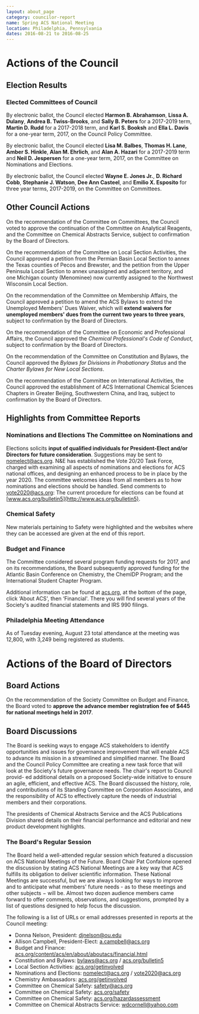 ```yaml
---
layout: about_page
category: councilor-report
name: Spring ACS National Meeting
location: Philadelphia, Pennsylvania
dates: 2016-08-21 to 2016-08-25
---
```


# Actions of the Council

## Election Results

### Elected Committees of Council

By electronic ballot, the Council elected **Harmon B. Abrahamson**,
**Lissa A. Dulany**, **Andrea B. Twiss-Brooks**, and **Sally
B. Peters** for a 2017-2019 term, **Martin D. Rudd** for a 2017-2018
term, and **Karl S. Booksh** and **Ella L. Davis** for a one-year
term, 2017, on the Council Policy Committee.

By electronic ballot, the Council elected **Lisa M. Balbes**, **Thomas
H. Lane**, **Amber S.  Hinkle**, **Alan M. Ehrlich**, and **Alan
A. Hazari** for a 2017-2019 term and **Neil D. Jespersen** for a
one-year term, 2017, on the Committee on Nominations and Elections.

By electronic ballot, the Council elected **Wayne E. Jones Jr.**,
**D. Richard Cobb**, **Stephanie J. Watson**, **Dee Ann Casteel**, and
**Emilio X. Esposito** for three year terms, 2017-2019, on the
Committee on Committees.

## Other Council Actions

On the recommendation of the Committee on Committees, the Council voted to
approve the continuation of the Committee on Analytical Reagents, and the
Committee on Chemical Abstracts Service, subject to confirmation by the Board
of Directors.

On the recommendation of the Committee on Local Section Activities,
the Council approved a petition from the Permian Basin Local Section
to annex the Texas counties of Pecos and Brewster, and the petition
from the Upper Peninsula Local Section to annex unassigned and
adjacent territory, and one Michigan county (Menominee) now currently
assigned to the Northwest Wisconsin Local Section.

On the recommendation of the Committee on Membership Affairs, the
Council approved a petition to amend the ACS Bylaws to extend the
Unemployed Members' Dues Waiver, which will **extend waivers for
unemployed members' dues from the current two years to three years**,
subject to confirmation by the Board of Directors.

On the recommendation of the Committee on Economic and Professional
Affairs, the Council approved the *Chemical Professional's Code of
Conduct*, subject to confirmation by the Board of Directors.

On the recommendation of the Committee on Constitution and Bylaws, the
Council approved the *Bylaws for Divisions in Probationary Status* and
the *Charter Bylaws for New Local Sections*.

On the recommendation of the Committee on International Activities,
the Council approved the establishment of ACS International Chemical
Sciences Chapters in Greater Beijing, Southwestern China, and Iraq,
subject to confirmation by the Board of Directors.

## Highlights from Committee Reports

### Nominations and Elections The Committee on Nominations and
Elections solicits **input of qualified individuals for
President-Elect and/or Directors for future
consideration**. Suggestions may be sent to
[nomelect@acs.org](mailto:nomelect@acs.org). N&amp;E has established
the Vote 20/20 Task Force, charged with examining all aspects of
nominations and elections for ACS national offices, and designing an
enhanced process to be in place by the year 2020. The committee
welcomes ideas from all members as to how nominations and elections
should be handled. Send comments to
[vote2020@acs.org](mailtovote2020@acs.org): The current procedure for
elections can be found at
[www.acs.org/bulletin5](http://www.acs.org/bulletin5).

### Chemical Safety

New materials pertaining to Safety were highlighted and the websites
where they can be accessed are given at the end of this report.

### Budget and Finance

The Committee considered several program funding requests for 2017,
and on its recommendations, the Board subsequently approved funding
for the Atlantic Basin Conference on Chemistry, the ChemIDP Program;
and the International Student Chapter Program.

Additional information can be found at [acs.org](http://acs.org), at
the bottom of the page, click ‘About ACS', then ‘Financial'. There you
will find several years of the Society's audited financial statements
and IRS 990 filings.

### Philadelphia Meeting Attendance

As of Tuesday evening, August 23 total attendance at the meeting was
12,800, with 3,249 being registered as students.

# Actions of the Board of Directors

## Board Actions

On the recommendation of the Society Committee on Budget and Finance,
the Board voted to **approve the advance member registration fee of
$445 for national meetings held in 2017**.

## Board Discussions

The Board is seeking ways to engage ACS stakeholders to identify
opportunities and issues for governance improvement that will enable
ACS to advance its mission in a streamlined and simplified manner. The
Board and the Council Policy Committee are creating a new task force
that will look at the Society's future governance needs. The chair's
report to Council provid- ed additional details on a proposed
Society-wide initiative to ensure an agile, efficient, and effective
ACS. The Board discussed the history, role, and contributions of its
Standing Committee on Corporation Associates, and the responsibility
of ACS to effectively capture the needs of industrial members and
their corporations.

The presidents of Chemical Abstracts Service and the ACS Publications
Division shared details on their financial performance and editorial
and new product development highlights.

### The Board's Regular Session

The Board held a well-attended regular session which featured a
discussion on ACS National Meetings of the Future. Board Chair Pat
Confalone opened the discussion by stating ACS National Meetings are a
key way that ACS fulfills its obligation to deliver scientific
information.  These National Meetings are successful, but we are
always looking for ways to improve and to anticipate what members'
future needs - as to these meetings and other subjects − will be.
Almost two dozen audience members came forward to offer comments,
observations, and suggestions, prompted by a list of questions
designed to help focus the discussion.


The following is a list of URLs or email addresses presented in reports at the Council meeting:

- Donna Nelson, President: [djnelson@ou.edu](mailto:djnelson@ou.edu)
- Allison Campbell, President-Elect: [a.campbell@acs.org](mailto:a.campbell@acs.org)
- Budget and Finance: [acs.org/content/acs/en/about/aboutacs/financial.html](http://www.acs.org/content/acs/en/about/aboutacs/financial.html)
- Constitution and Bylaws: [bylaws@acs.org](mailto:bylaws@acs.org) / [acs.org/bulletin5](http://acs.org/bulletin5)
- Local Section Activities: [acs.org/getinvolved](http://www.acs.org/getinvolved)
- Nominations and Elections: [nomelect@acs.org](mailto:nomelect@acs.org) / [vote2020@acs.org](mailto:vote2020@acs.org)
- Chemistry Ambassadors: [acs.org/getinvolved](http://www.acs.org/getinvolved)
- Committee on Chemical Safety: [safety@acs.org](mailto:safety@acs.org)
- Committee on Chemical Safety: [acs.org/safety](http://acs.org/safety)
- Committee on Chemical Safety: [acs.org/hazardassessment](http://acs.org/hazardassessment)
- Committee on Chemical Abstracts Service: [wdcornell@yahoo.com](mailto:wdcornell@yahoo.com)
